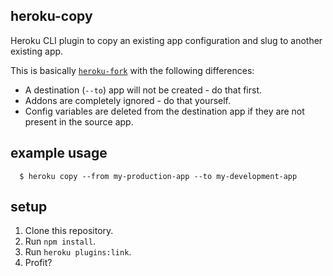## heroku-copy

Heroku CLI plugin to copy an existing app configuration and slug to another existing app.

This is basically [`heroku-fork`](https://github.com/heroku/heroku-fork)  with the following differences:

- A destination (`--to`) app will not be created - do that first.
- Addons are completely ignored - do that yourself.
- Config variables are deleted from the destination app if they are not present in the source app.

## example usage
```
  $ heroku copy --from my-production-app --to my-development-app
```

## setup
1. Clone this repository.
2. Run `npm install`.
3. Run `heroku plugins:link`.
4. Profit?